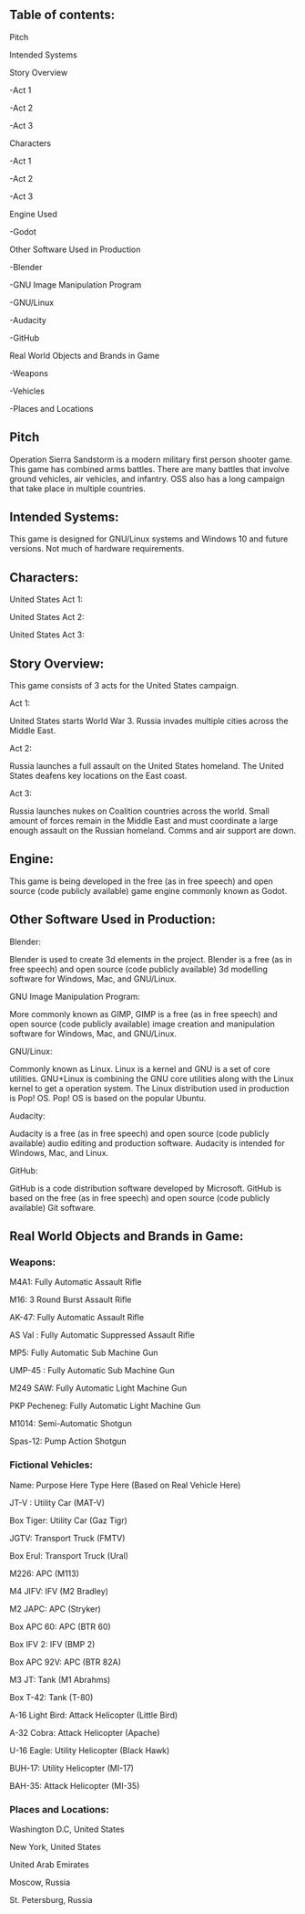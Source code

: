  
## Table of contents:

Pitch

Intended Systems

Story Overview

-Act 1

-Act 2

-Act 3

Characters

-Act 1

-Act 2

-Act 3

Engine Used

-Godot

Other Software Used in Production

-Blender

-GNU Image Manipulation Program

-GNU/Linux

-Audacity

-GitHub

Real World Objects and Brands in Game

-Weapons

-Vehicles

-Places and Locations

## Pitch

Operation Sierra Sandstorm is a modern military first person shooter game. This game has combined arms battles. There are many battles that involve ground vehicles, air vehicles, and infantry. OSS also has a long campaign that take place in multiple countries.

## Intended Systems:

This game is designed for GNU/Linux systems and Windows 10 and future versions. Not much of hardware requirements.

## Characters:

United States Act 1:

United States Act 2:

United States Act 3:

## Story Overview:

This game consists of 3 acts for the United States campaign.

Act 1:

United States starts World War 3. Russia invades multiple cities across the Middle East.

Act 2:

Russia launches a full assault on the United States homeland. The United States deafens key locations on the East coast.

Act 3:

Russia launches nukes on Coalition countries across the world. Small amount of forces remain in the Middle East and must coordinate a large enough assault on the Russian homeland. Comms and air support are down.

## Engine:

This game is being developed in the free (as in free speech) and open source (code publicly available) game engine commonly known as Godot.

## Other Software Used in Production:

Blender:

Blender is used to create 3d elements in the project. Blender is a free (as in free speech) and open source (code publicly available) 3d modelling software for Windows, Mac, and GNU/Linux.

GNU Image Manipulation Program:

More commonly known as GIMP, GIMP is a free (as in free speech) and open source (code publicly available) image creation and manipulation software for Windows, Mac, and GNU/Linux.

GNU/Linux:

Commonly known as Linux. Linux is a kernel and GNU is a set of core utilities. GNU+Linux is combining the GNU core utilities along with the Linux kernel to get a operation system. The Linux distribution used in production is Pop! OS. Pop! OS is based on the popular Ubuntu.

Audacity:

Audacity is a free (as in free speech) and open source (code publicly available) audio editing and production software. Audacity is intended for Windows, Mac, and Linux.

GitHub:

GitHub is a code distribution software developed by Microsoft. GitHub is based on the free (as in free speech) and open source (code publicly available) Git software.

## Real World Objects and Brands in Game:

### Weapons:

M4A1: Fully Automatic Assault Rifle

M16: 3 Round Burst Assault Rifle

AK-47: Fully Automatic Assault Rifle

AS Val : Fully Automatic Suppressed Assault Rifle

MP5: Fully Automatic Sub Machine Gun

UMP-45 : Fully Automatic Sub Machine Gun

M249 SAW: Fully Automatic Light Machine Gun

PKP Pecheneg: Fully Automatic Light Machine Gun

M1014: Semi-Automatic Shotgun

Spas-12: Pump Action Shotgun

### Fictional Vehicles:

Name: Purpose Here Type Here (Based on Real Vehicle Here)

JT-V : Utility Car (MAT-V)

Box Tiger: Utility Car (Gaz Tigr)

JGTV: Transport Truck (FMTV)

Box Erul: Transport Truck (Ural)

M226: APC (M113)

M4 JIFV: IFV (M2 Bradley)

M2 JAPC: APC (Stryker)

Box APC 60: APC (BTR 60)

Box IFV 2: IFV (BMP 2)

Box APC 92V: APC (BTR 82A)

M3 JT: Tank (M1 Abrahms)

Box T-42: Tank (T-80)

A-16 Light Bird: Attack Helicopter (Little Bird)

A-32 Cobra: Attack Helicopter (Apache)

U-16 Eagle: Utility Helicopter (Black Hawk)

BUH-17: Utility Helicopter (MI-17)

BAH-35: Attack Helicopter (MI-35)

### Places and Locations:

Washington D.C, United States

New York, United States

United Arab Emirates

Moscow, Russia

St. Petersburg, Russia
